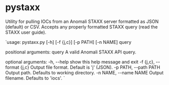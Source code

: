 # pystaxx
Utility for pulling IOCs from an Anomali STAXX server formatted as JSON (default) or CSV. Accepts any properly formatted STAXX query (read the STAXX user guide).

`usage: pystaxx.py [-h] [-f {j,c}] [-p PATH] [-n NAME] query

positional arguments:
  query                 A valid Anomali STAXX API query.

optional arguments:
  -h, --help            show this help message and exit
  -f {j,c}, --format {j,c}
                        Output file format. Default is 'j' (JSON).
  -p PATH, --path PATH  Output path. Defaults to working directory.
  -n NAME, --name NAME  Output filename. Defaults to 'iocs'.
`

